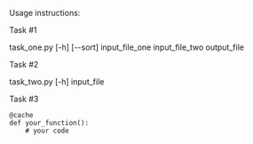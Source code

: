 Usage instructions:

Task #1

task_one.py [-h] [--sort] input_file_one input_file_two output_file

Task #2

task_two.py [-h] input_file

Task #3

```
@cache
def your_function():
    # your code
```
